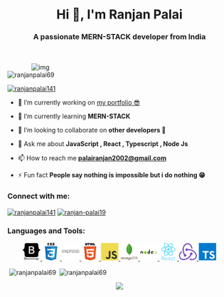 <h1 align="center">Hi 👋, I'm Ranjan Palai</h1>
<h3 align="center">A passionate MERN-STACK developer from India</h3>
<br/>
<br/>
<img src="https://camo.githubusercontent.com/cae12fddd9d6982901d82580bdf321d81fb299141098ca1c2d4891870827bf17/68747470733a2f2f6d69726f2e6d656469756d2e636f6d2f6d61782f313336302f302a37513379765349765f7430696f4a2d5a2e676966" width="450px" align="right" alt="img"/>
<p align="left"> <img src="https://komarev.com/ghpvc/?username=ranjanpalai69&label=Profile%20views&color=0e75b6&style=flat" alt="ranjanpalai69" /> </p>


<p align="left"> <a href="https://twitter.com/ranjanpalai141" target="blank"><img src="https://img.shields.io/twitter/follow/ranjanpalai141?logo=twitter&style=for-the-badge" alt="ranjanpalai141" /></a> </p>

- 🔭 I’m currently working on [my portfolio 😎](https://github.com/ranjanpalai69/ranjanpalai69.github.io)

- 🌱 I’m currently learning **MERN-STACK**

- 👯 I’m looking to collaborate on **other developers 👀**

- 💬 Ask me about **JavaScript , React , Typescript , Node Js**

- 📫 How to reach me **palairanjan2002@gmail.com**


- ⚡ Fun fact **People say nothing is impossible but i do nothing 😁**

<h3 align="left">Connect with me:</h3>
<p align="left">
<a href="https://twitter.com/ranjanpalai141" target="blank"><img align="center" src="https://raw.githubusercontent.com/rahuldkjain/github-profile-readme-generator/master/src/images/icons/Social/twitter.svg" alt="ranjanpalai141" height="30" width="40" /></a>
<a href="https://linkedin.com/in/ranjan-palai19" target="blank"><img align="center" src="https://raw.githubusercontent.com/rahuldkjain/github-profile-readme-generator/master/src/images/icons/Social/linked-in-alt.svg" alt="ranjan-palai19" height="30" width="40" /></a>
</p>

<h3 align="left">Languages and Tools:</h3>
<p align="center"> <a href="https://getbootstrap.com" target="_blank" rel="noreferrer"> <img src="https://raw.githubusercontent.com/devicons/devicon/master/icons/bootstrap/bootstrap-plain-wordmark.svg" alt="bootstrap" width="40" height="40"/> </a> <a href="https://www.w3schools.com/css/" target="_blank" rel="noreferrer"> <img src="https://raw.githubusercontent.com/devicons/devicon/master/icons/css3/css3-original-wordmark.svg" alt="css3" width="40" height="40"/> </a> <a href="https://expressjs.com" target="_blank" rel="noreferrer"> <img src="https://raw.githubusercontent.com/devicons/devicon/master/icons/express/express-original-wordmark.svg" alt="express" width="40" height="40"/> </a> <a href="https://www.w3.org/html/" target="_blank" rel="noreferrer"> <img src="https://raw.githubusercontent.com/devicons/devicon/master/icons/html5/html5-original-wordmark.svg" alt="html5" width="40" height="40"/> </a> <a href="https://developer.mozilla.org/en-US/docs/Web/JavaScript" target="_blank" rel="noreferrer"> <img src="https://raw.githubusercontent.com/devicons/devicon/master/icons/javascript/javascript-original.svg" alt="javascript" width="40" height="40"/> </a> <a href="https://www.mongodb.com/" target="_blank" rel="noreferrer"> <img src="https://raw.githubusercontent.com/devicons/devicon/master/icons/mongodb/mongodb-original-wordmark.svg" alt="mongodb" width="40" height="40"/> </a> <a href="https://nodejs.org" target="_blank" rel="noreferrer"> <img src="https://raw.githubusercontent.com/devicons/devicon/master/icons/nodejs/nodejs-original-wordmark.svg" alt="nodejs" width="40" height="40"/> </a> <a href="https://reactjs.org/" target="_blank" rel="noreferrer"> <img src="https://raw.githubusercontent.com/devicons/devicon/master/icons/react/react-original-wordmark.svg" alt="react" width="40" height="40"/> </a> <a href="https://redux.js.org" target="_blank" rel="noreferrer"> <img src="https://raw.githubusercontent.com/devicons/devicon/master/icons/redux/redux-original.svg" alt="redux" width="40" height="40"/> </a> <a href="https://www.typescriptlang.org/" target="_blank" rel="noreferrer"> <img src="https://raw.githubusercontent.com/devicons/devicon/master/icons/typescript/typescript-original.svg" alt="typescript" width="40" height="40"/> </a> </p>



<p>&nbsp;<img align="center" src="https://github-readme-stats.vercel.app/api?username=ranjanpalai69&show_icons=true&locale=en" alt="ranjanpalai69" /> &nbsp<img align="center" src="https://github-readme-streak-stats.herokuapp.com/?user=ranjanpalai69&" alt="ranjanpalai69" /></p>

<p align="center">
  <img  src="https://raw.githubusercontent.com/Trilokia/Trilokia/379277808c61ef204768a61bbc5d25bc7798ccf1/bottom_header.svg">
 </p>

